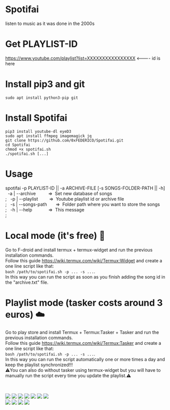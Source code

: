 # Spotifai
 listen to music as it was done in the 2000s
 
# Get PLAYLIST-ID
 https://www.youtube.com/playlist?list=XXXXXXXXXXXXXXXX  <---- id is here

# Install pip3 and git
 ``sudo apt install python3-pip git``

# Install Spotifai
```
pip3 install youtube-dl eyeD3
sudo apt install ffmpeg imagemagick jq
git clone https://github.com/0xFEDERICO/Spotifai.git
cd Spotifai
chmod +x spotifai.sh
./spotifai.sh [...]
```

# Usage
spotifai -p PLAYLIST-ID || -a ARCHIVE-FILE [-s SONGS-FOLDER-PATH || -h]</br>
&nbsp;&nbsp;-a | --archive&nbsp;&nbsp;&nbsp;&nbsp;&nbsp;&nbsp;&nbsp;&nbsp;&nbsp;&nbsp;=>&nbsp;&nbsp;Set new database of songs</br>;
&nbsp;&nbsp;-p | --playlist&nbsp;&nbsp;&nbsp;&nbsp;&nbsp;&nbsp;&nbsp;&nbsp;&nbsp;=>&nbsp;&nbsp;Youtube playlist id or archive file</br>;
&nbsp;&nbsp;-s | --songs-path&nbsp;&nbsp;&nbsp;&nbsp;&nbsp;&nbsp;&nbsp;=>&nbsp;&nbsp;Folder path where you want to store the songs</br>;
&nbsp;&nbsp;-h | --help&nbsp;&nbsp;&nbsp;&nbsp;&nbsp;&nbsp;&nbsp;&nbsp;&nbsp;&nbsp;&nbsp;&nbsp;&nbsp;=>&nbsp;&nbsp;This message</br>;

# Local mode (it's free) 🤳
 Go to F-droid and install termux + termux-widget and run the previous installation commands.<br/>
 Follow this guide https://wiki.termux.com/wiki/Termux:Widget and create a one line script like that:<br/>
 ``bash /path/to/spotifai.sh -p ... -s ...``.<br/>
 In this way you can run the script as soon as you finish adding the song id in the "archive.txt" file.<br/>

# Playlist mode (tasker costs around 3 euros) ☁️
 Go to play store and install Termux + Termux:Tasker + Tasker and run the previous installation commands.<br/>
 Follow this guide https://wiki.termux.com/wiki/Termux:Tasker and create a one line script like that:<br/>
 ``bash /path/to/spotifai.sh -p ... -s ...``.<br/>
 In this way you can run the script automatically one or more times a day and keep the playlist synchronized!!!<br/>
 ⚠️You can also do without tasker using termux-widget but you will have to manually run the script every time you update the playlist.⚠️<br/>

 </br></br>
![](https://img.shields.io/github/issues/0xfederico/Spotifai)
![](https://img.shields.io/github/forks/0xfederico/Spotifai)
![](https://img.shields.io/github/stars/0xfederico/Spotifai)
![](https://img.shields.io/github/license/0xfederico/Spotifai)
![](https://img.shields.io/github/languages/count/0xfederico/Spotifai)
![](https://img.shields.io/github/languages/top/0xfederico/Spotifai)
![](https://img.shields.io/github/repo-size/0xfederico/Spotifai)
</br>
![](https://img.shields.io/github/downloads/0xfederico/Spotifai/latest/total)
![](https://img.shields.io/github/v/release/0xfederico/Spotifai)
![](https://img.shields.io/github/last-commit/0xfederico/Spotifai)
![](https://img.shields.io/github/commit-activity/y/0xfederico/Spotifai)
